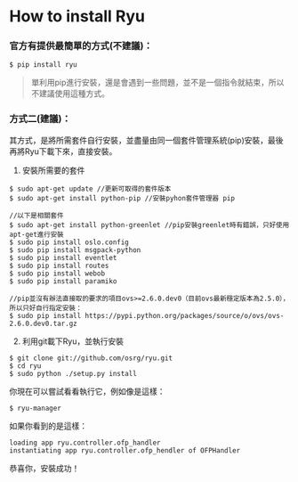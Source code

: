 # How to install Ryu

### 官方有提供最簡單的方式(不建議)：
```
$ pip install ryu
```
> 單利用pip進行安裝，還是會遇到一些問題，並不是一個指令就結束，所以不建議使用這種方式。
### 方式二(建議)：
其方式，是將所需套件自行安裝，並盡量由同一個套件管理系統(pip)安裝，最後再將Ryu下載下來，直接安裝。

1. 安裝所需要的套件
```
$ sudo apt-get update //更新可取得的套件版本
$ sudo apt-get install python-pip //安裝pyhon套件管理器 pip

//以下是相關套件
$ sudo apt-get install python-greenlet //pip安裝greenlet時有錯誤，只好使用apt-get進行安裝
$ sudo pip install oslo.config
$ sudo pip install msgpack-python
$ sudo pip install eventlet
$ sudo pip install routes
$ sudo pip install webob
$ sudo pip install paramiko

//pip並沒有辦法直接取的要求的項目ovs>=2.6.0.dev0（目前ovs最新穩定版本為2.5.0），所以只好自行指定安裝：
$ sudo pip install https://pypi.python.org/packages/source/o/ovs/ovs-2.6.0.dev0.tar.gz
```

2. 利用git載下Ryu，並執行安裝
```
$ git clone git://github.com/osrg/ryu.git 
$ cd ryu
$ sudo python ./setup.py install
```
你現在可以嘗試看看執行它，例如像是這樣：
```
$ ryu-manager
```
如果你看到的是這樣：
```
loading app ryu.controller.ofp_handler
instantiating app ryu.controller.ofp_hendler of OFPHandler
```
恭喜你，安裝成功！
